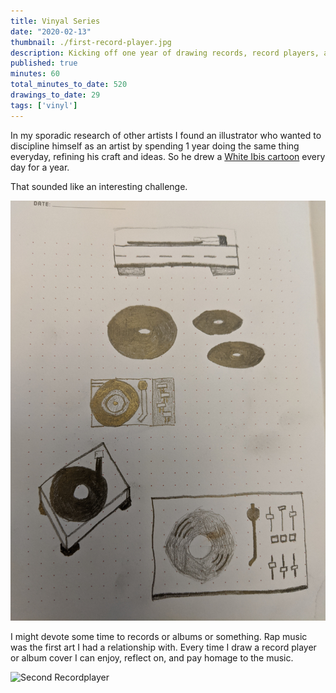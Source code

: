 ```yaml
---
title: Vinyal Series
date: "2020-02-13"
thumbnail: ./first-record-player.jpg
description: Kicking off one year of drawing records, record players, and their countless adornments.
published: true
minutes: 60
total_minutes_to_date: 520
drawings_to_date: 29
tags: ['vinyl']
---
```


In my sporadic research of other artists I found an illustrator who
wanted to discipline himself as an artist by spending 1 year doing the same thing
everyday, refining his craft and ideas. So he drew a [White Ibis cartoon](https://www.struthless.com/prints) every day for a year.

That sounded like an interesting challenge.

![First Batch of Records](./first-batch-of-records.jpg)

I might devote some time to records or albums or something. Rap music was the first art
I had a relationship with. Every time I draw a record player or album cover I can enjoy,
reflect on, and pay homage to the music.

![Second Recordplayer](./second-recordplayer.jpg)
